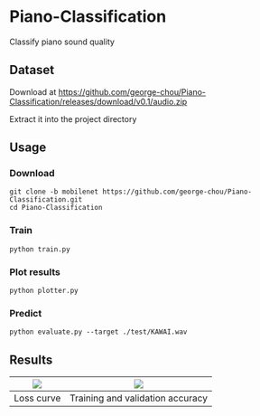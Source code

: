 # Piano-Classification

Classify piano sound quality

<!-- [![license](https://img.shields.io/github/license/george-chou/AlexNet-Piano-Classification.svg)](https://github.com/george-chou/AlexNet-Piano-Classification/blob/master/LICENSE)
[![Python application](https://github.com/george-chou/AlexNet-Piano-Classification/workflows/Python%20application/badge.svg)](https://github.com/george-chou/AlexNet-Piano-Classification/actions)
[![Github All Releases](https://img.shields.io/github/downloads-pre/george-chou/AlexNet-Piano-Classification/v1.2/total)](https://github.com/george-chou/AlexNet-Piano-Classification/releases) -->

## Dataset

Download at <https://github.com/george-chou/Piano-Classification/releases/download/v0.1/audio.zip>

Extract it into the project directory

## Usage

### Download

```
git clone -b mobilenet https://github.com/george-chou/Piano-Classification.git
cd Piano-Classification
```

### Train

```
python train.py
```

### Plot results

```
python plotter.py
```

### Predict

```
python evaluate.py --target ./test/KAWAI.wav
```

## Results

| <img src="./results/loss.png"/> |  <img src="./results/acc.png"/>  |
| :-----------------------------: | :------------------------------: |
|           Loss curve            | Training and validation accuracy |
